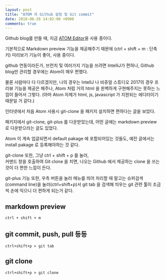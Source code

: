 ```yaml
---
layout: post
title: "ATOM 의 Github 설정 및 Git commit"
date: 2018-06-26 14:02:00 +0900
comments: true
---
```


Github blog를 만들 때, 지금 [ATOM Editor](https://atom.io/)을 사용 중이다.

기본적으로 Markdown preview 기능을 제공해주기 때문에 (ctrl + shift + m : 단축키) 미리보기 기능이 좋아, 사용 중이다.

github 연동이라든가, 브런치 및 여러가지 기능을 쓰려면 IntelliJ가 편하나, Github blog만 관리할 경우에는 Atom이 매우 편했다.

물론 사람마다 다 다르겠지만, 나의 경우는 IntellJ 나 비쥬얼 스튜디오 2017의 경우 프리뷰 기능을 제공은 해주나, Atom 처럼 거의 html 을 완벽하게 구현해주지는 못하는 느낌이 들어서 그렇다.
(아마 Atom 자체가 html, js, javascript 가 지원되는 에디터이기 때문일 거 같다.)

인터넷에서 처음 Atom 사용시 git-clone 을 패키지 설치하면 편하다는 글을 보았다.

패키지에서 git-clone, git-plus 를 다운받았는데,
어떤 글에는 markdown preview 로 다운받으라는 글도 있었다.

Atom 이 계속 업글되면서 default pakage 에 포함되어있는 것들도,
예전 글에서는 install pakage 로 등록해야하는 것 같다.

git-clone 또한, 그냥 ctrl + shift + p 를 눌러,  
커맨드 창을 호출하여 Git clone 을 치면, 나오는 Github 에서 제공하는 clone 을 쓰는 것이 더 편한 느낌이 든다.

git-plus 기능 또한, 우측 버튼을 눌러 메뉴를 띄어 처리할 때 말고는 슈퍼검색(command line)을 눌러(ctrl+shift+p)서 git tab 을 검색해 띄우는 git 관련 툴이 조금씩 손에 익으니 더 편하게 되는거 같다.


markdown preview
---
```
ctrl + shift + m
```

git commit, push, pull 등등
---
```
ctrl+shift+p > git tab
```

git clone
---
```
ctrl+shift+p > git clone
```
